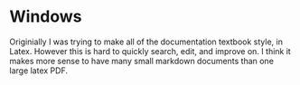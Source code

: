 # Windows

Originially I was trying to make all of the documentation textbook style, in Latex. However this is hard to quickly search, edit, and improve on. I think it makes more sense to have many small markdown documents than one large latex PDF.

